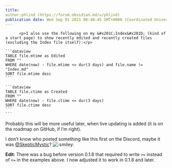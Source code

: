 ```yaml
---
title:
author:phlind (https://forum.obsidian.md/u/phlind)
publication date: Wed Sep 01 2021 00:40:45 GMT+0000 (Coordinated Universal Time)
---
```


 
          <p>I also use the following on my &#x201C;Index&#x201D; (kind of a start page) to show recently edited and recently created files (excluding the Index file itself):</p>
<pre><code>```dataview
TABLE file.mtime as Edited
FROM &quot;&quot;
WHERE date(now) - file.mtime &lt;= dur(3 days) and file.name != &quot;Index.md&quot;
SORT file.mtime desc
```

```dataview
TABLE file.ctime as Created
FROM &quot;&quot;
WHERE date(now) - file.ctime &lt;= dur(3 days)
SORT file.ctime desc
```
```
</code></pre>
<p>Probably this will be more useful later, when live updating is added (it is on the roadmap on GitHub, if I&#x2019;m right).</p>
<p>I don&#x2019;t know who posted something like this first on the Discord, maybe it was <a class="mention" href="/u/skepticmystic">@SkepticMystic</a>? <img src="https://forum.obsidian.md/images/emoji/apple/smiley.png?v=9" title=":smiley:" class="emoji" alt=":smiley:"></p>
<p><strong>Edit</strong>: There was a bug before version 0.1.8 that required to write <code>&gt;=</code> instead of <code>&lt;=</code> in the examples above. I now adjusted it to work in 0.1.8 and later.</p>
        